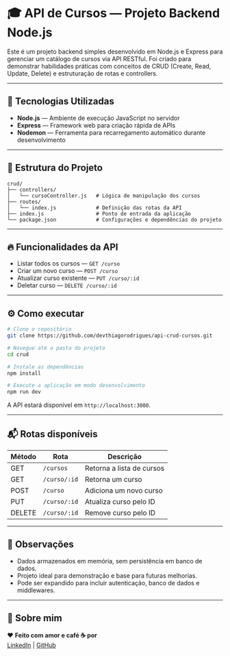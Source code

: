 # 🎓 API de Cursos — Projeto Backend Node.js

Este é um projeto backend simples desenvolvido em Node.js e Express para gerenciar um catálogo de cursos via API RESTful. Foi criado para demonstrar habilidades práticas com conceitos de CRUD (Create, Read, Update, Delete) e estruturação de rotas e controllers.

---

## 🚀 Tecnologias Utilizadas

* **Node.js** — Ambiente de execução JavaScript no servidor
* **Express** — Framework web para criação rápida de APIs
* **Nodemon** — Ferramenta para recarregamento automático durante desenvolvimento

---

## 📂 Estrutura do Projeto

```plaintext
crud/
├── controllers/
│   └── cursoController.js   # Lógica de manipulação dos cursos
├── routes/
│   └── index.js             # Definição das rotas da API
├── index.js                 # Ponto de entrada da aplicação
└── package.json             # Configurações e dependências do projeto
```

---

## 🔥 Funcionalidades da API

* Listar todos os cursos — `GET /curso`
* Criar um novo curso — `POST /curso`
* Atualizar curso existente — `PUT /curso/:id`
* Deletar curso — `DELETE /curso/:id`

---

## ⚙️ Como executar

```bash
# Clone o repositório
git clone https://github.com/devthiagorodrigues/api-crud-cursos.git

# Navegue até a pasta do projeto
cd crud

# Instale as dependências
npm install

# Execute a aplicação em modo desenvolvimento
npm run dev
```

A API estará disponível em `http://localhost:3000`.

---

## 📬 Rotas disponíveis

| Método | Rota         | Descrição                 |
| ------ | ------------ | ------------------------- |
| GET    | `/cursos`    | Retorna a lista de cursos |
| GET    | `/curso/:id` | Retorna um curso          |
| POST   | `/curso`     | Adiciona um novo curso    |
| PUT    | `/curso/:id` | Atualiza curso pelo ID    |
| DELETE | `/curso/:id` | Remove curso pelo ID      |

---

## 📌 Observações

* Dados armazenados em memória, sem persistência em banco de dados.
* Projeto ideal para demonstração e base para futuras melhorias.
* Pode ser expandido para incluir autenticação, banco de dados e middlewares.

---

## 👤 Sobre mim

❤️ **Feito com amor e café ☕️ por**  
[LinkedIn](https://www.linkedin.com/in/devthiagorodrigues/) | [GitHub](https://github.com/devthiagorodrigues)
